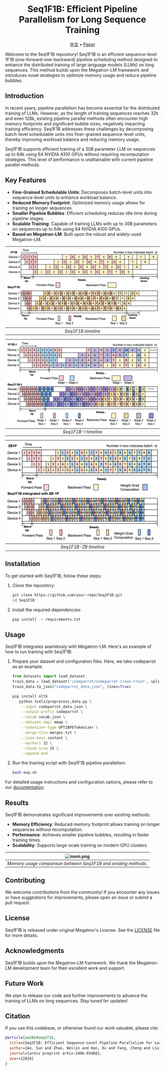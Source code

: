 
<div align="center">
  
# Seq1F1B: Efficient Pipeline Parallelism for Long Sequence Training

<p align="center">
  <a href="./README_ZH.md">中文</a> •
  <a href="https://arxiv.org/abs/2406.03488">Paper</a>
</p>

</div>

Welcome to the Seq1F1B repository! Seq1F1B is an efficient sequence-level 1F1B (one-forward-one-backward) pipeline scheduling method designed to enhance the distributed training of large language models (LLMs) on long sequences. This method builds upon the Megatron-LM framework and introduces novel strategies to optimize memory usage and reduce pipeline bubbles.

## Introduction

In recent years, pipeline parallelism has become essential for the distributed training of LLMs. However, as the length of training sequences reaches 32k and even 128k, existing pipeline parallel methods often encounter high memory footprints and significant bubble sizes, negatively impacting training efficiency. Seq1F1B addresses these challenges by decomposing batch-level schedulable units into finer-grained sequence-level units, thereby improving workload balance and reducing memory usage.

Seq1F1B supports efficient training of a 30B parameter LLM on sequences up to 64k using 64 NVIDIA A100 GPUs without requiring recomputation strategies. This level of performance is unattainable with current pipeline parallel methods.

## Key Features

- **Fine-Grained Schedulable Units**: Decomposes batch-level units into sequence-level units to enhance workload balance.
- **Reduced Memory Footprint**: Optimized memory usage allows for training on longer sequences.
- **Smaller Pipeline Bubbles**: Efficient scheduling reduces idle time during pipeline stages.
- **Scalable Training**: Capable of training LLMs with up to 30B parameters on sequences up to 64k using 64 NVIDIA A100 GPUs.
- **Based on Megatron-LM**: Built upon the robust and widely-used Megatron-LM.



| ![seq1f1b_original.png](./picture/seq1f1b_original.png) |
|:--:|
| *Seq1F1B timeline* |

| ![seq1f1b_I.png](./picture/seq1f1b-I.png) |
|:--:|
| *Seq1F1B-I timeline* |

| ![seq1f1b_zerobubble.png](./picture/seq1f1b_zerobubble.png) |
|:--:|
| *Seq1F1B-ZB timeline* |

## Installation

To get started with Seq1F1B, follow these steps:

1. Clone the repository:
   ```bash
   git clone https://github.com/your-repo/Seq1F1B.git
   cd Seq1F1B
   ```

2. Install the required dependencies:
   ```bash
   pip install -r requirements.txt
   ```

## Usage

Seq1F1B integrates seamlessly with Megatron-LM. Here's an example of how to run training with Seq1F1B:

1. Prepare your dataset and configuration files. Here, we take codeparrot as an example:
   ```python
   from datasets import load_dataset
   train_data = load_dataset('codeparrot/codeparrot-clean-train', split='train')
   train_data.to_json("codeparrot_data.json", lines=True)  
   ```
   ```bash
   pip install nltk
      python tools/preprocess_data.py \
       --input codeparrot_data.json \
       --output-prefix codeparrot \
       --vocab vocab.json \
       --dataset-impl mmap \
       --tokenizer-type GPT2BPETokenizer \
       --merge-file merges.txt \
       --json-keys content \
       --workers 32 \
       --chunk-size 25 \
       --append-eod
   ```

2. Run the training script with Seq1F1B pipeline parallelism:
   ```bash
   bash exp.sh 
   ```

For detailed usage instructions and configuration options, please refer to our [documentation](docs/README.md).

## Results

Seq1F1B demonstrates significant improvements over existing methods:

- **Memory Efficiency**: Reduced memory footprint allows training on longer sequences without recomputation.
- **Performance**: Achieves smaller pipeline bubbles, resulting in faster training times.
- **Scalability**: Supports large-scale training on modern GPU clusters.

| ![mem.png](./picture/seq1f1b_memory.png) |
|:--:|
| *Memory usage comparison between Seq1F1B and existing methods.* |

## Contributing

We welcome contributions from the community! If you encounter any issues or have suggestions for improvements, please open an issue or submit a pull request.

## License

Seq1F1B is released under original
Megatron's License. See the [LICENSE](LICENSE) file for more details.

## Acknowledgments

Seq1F1B builds upon the Megatron-LM framework. We thank the Megatron-LM development team for their excellent work and support.

## Future Work

We plan to release our code and further improvements to advance the training of LLMs on long sequences. Stay tuned for updates!

## Citation 
If you use this codebase, or otherwise found our work valuable, please cite:
```bibtex
@article{ao2024seq1f1b,
  title={Seq1F1B: Efficient Sequence-Level Pipeline Parallelism for Large Language Model Training},
  author={Ao, Sun and Zhao, Weilin and Han, Xu and Yang, Cheng and Liu, Zhiyuan and Shi, Chuan and Sun, Maosong},
  journal={arXiv preprint arXiv:2406.03488},
  year={2024}
}
```
